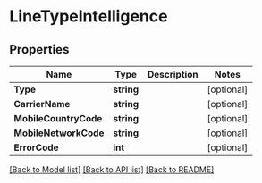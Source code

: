 # LineTypeIntelligence

## Properties

Name | Type | Description | Notes
------------ | ------------- | ------------- | -------------
**Type** | **string** |  |[optional] 
**CarrierName** | **string** |  |[optional] 
**MobileCountryCode** | **string** |  |[optional] 
**MobileNetworkCode** | **string** |  |[optional] 
**ErrorCode** | **int** |  |[optional] 

[[Back to Model list]](../README.md#documentation-for-models) [[Back to API list]](../README.md#documentation-for-api-endpoints) [[Back to README]](../README.md)


